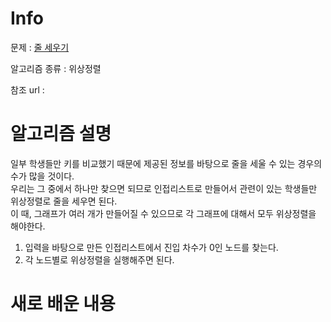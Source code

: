 # Info

  

문제 : [줄 세우기](https://www.acmicpc.net/problem/2252)

알고리즘 종류 : 위상정렬

참조 url : 

  

# 알고리즘 설명
일부 학생들만 키를 비교했기 때문에 제공된 정보를 바탕으로 줄을 세울 수 있는 경우의 수가 많을 것이다.  
우리는 그 중에서 하나만 찾으면 되므로 인접리스트로 만들어서 관련이 있는 학생들만 위상정렬로 줄을 세우면 된다.  
이 때, 그래프가 여러 개가 만들어질 수 있으므로 각 그래프에 대해서 모두 위상정렬을 해야한다.  

1. 입력을 바탕으로 만든 인접리스트에서 진입 차수가 0인 노드를 찾는다.
2. 각 노드별로 위상정렬을 실행해주면 된다.

# 새로 배운 내용
